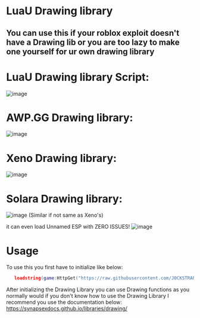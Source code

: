 # LuaU Drawing library

## You can use this if your roblox exploit doesn't have a Drawing lib or you are too lazy to make one yourself for ur own drawing library

# LuaU Drawing library Script:
![image](https://github.com/user-attachments/assets/480a5811-8ccc-4150-9cd1-706f316d34d2)

# AWP.GG Drawing library:
![image](https://github.com/user-attachments/assets/45c0797a-4ac1-484f-94a3-27432a4a1ec5)

# Xeno Drawing library:
![image](https://github.com/user-attachments/assets/8ca3a201-035e-4777-8c49-692aa93e5245)


# Solara Drawing library:
![image](https://github.com/user-attachments/assets/61733252-8703-4b10-bb45-8a013acd35f6)
(Similar if not same as Xeno's)

it can even load Unnamed ESP with ZERO ISSUES!
![image](https://github.com/user-attachments/assets/1da98976-be87-4639-9007-db9aadac4fa7)

# Usage
To use this you first have to initialize like below:

```lua
   loadstring(game:HttpGet("https://raw.githubusercontent.com/J0CKSTRAP/synapsedrawinglib/refs/heads/main/Drawing.lua",true))()
```

After initializing the Drawing Library you can use Drawing functions as you normally would
if you don't know how to use the Drawing Library I recommend you use the documentation below:
https://synapsexdocs.github.io/libraries/drawing/
